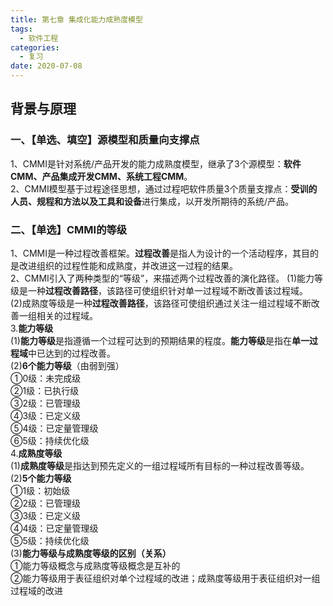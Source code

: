 ```yaml
---
title: 第七章 集成化能力成熟度模型
tags:
  - 软件工程
categories:
  - 复习
date: 2020-07-08
---
```

## 背景与原理
### 一、【单选、填空】源模型和质量向支撑点
1、CMMI是针对系统/产品开发的能力成熟度模型，继承了3个源模型：**软件CMM、产品集成开发CMM、系统工程CMM**。  
2、CMMI模型基于过程途径思想，通过过程吧软件质量3个质量支撑点：**受训的人员、规程和方法以及工具和设备**进行集成，以开发所期待的系统/产品。  

### 二、【单选】CMMI的等级
1、CMMI是一种过程改善框架。**过程改善**是指人为设计的一个活动程序，其目的是改进组织的过程性能和成熟度，并改进这一过程的结果。  
2、CMMI引入了两种类型的“等级”，来描述两个过程改善的演化路径。
(1)能力等级是一种**过程改善路径**，该路径可使组织针对单一过程域不断改善该过程域。  
(2)成熟度等级是一种**过程改善路径**，该路径可使组织通过关注一组过程域不断改善一组相关的过程域。  
3.**能力等级**  
(1)**能力等级**是指遵循一个过程可达到的预期结果的程度。**能力等级**是指在**单一过程域**中已达到的过程改善。  
(2)**6个能力等级**（由弱到强）  
	①0级：未完成级  
	②1级：已执行级  
	③2级：已管理级  
	④3级：已定义级  
	⑤4级：已定量管理级  
	⑥5级：持续优化级  
4.**成熟度等级**  
(1)**成熟度等级**是指达到预先定义的一组过程域所有目标的一种过程改善等级。  
(2)**5个能力等级**  
	①1级：初始级  
	②2级：已管理级  
	③3级：已定义级  
	④4级：已定量管理级  
	⑤5级：持续优化级  
(3)**能力等级与成熟度等级的区别（关系）**  
	①能力等级概念与成熟度等级概念是互补的  
	②能力等级用于表征组织对单个过程域的改进；成熟度等级用于表征组织对一组过程域的改进  